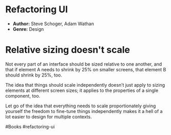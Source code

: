 # Refactoring UI
- **Author:** Steve Schoger, Adam Wathan
- **Genre:** Design

# Relative sizing doesn't scale
Not every part of an interface should be sized relative to one another, and that if element A needs to shrink by 25% on smaller screens, that element B should shrink by 25%, too.

The idea that things should scale independently doesn’t just apply to sizing elements at different screen sizes; it applies to the properties of a single component, too.

Let go of the idea that everything needs to scale proportionately giving yourself the freedom to fine-tune things independently makes it a hell of a lot easier to design for multiple contexts.

#Books #refactoring-ui 